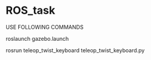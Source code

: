 # ROS_task

USE FOLLOWING COMMANDS


roslaunch gazebo.launch


rosrun teleop_twist_keyboard teleop_twist_keyboard.py 
